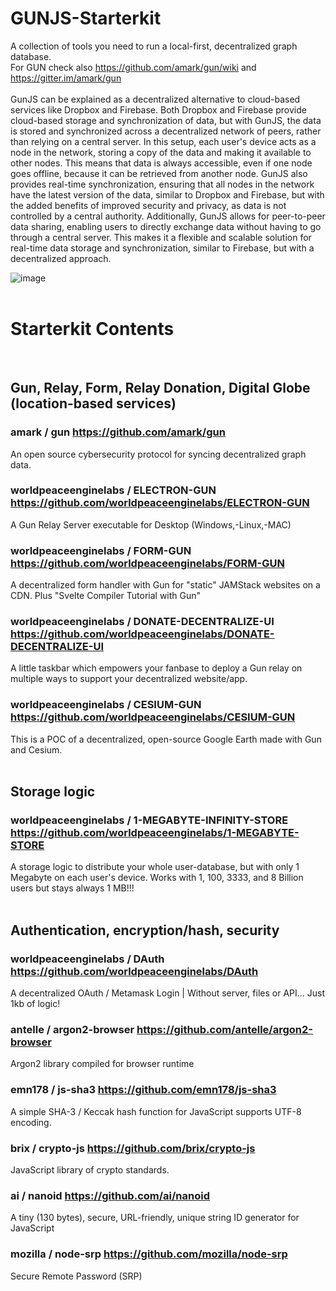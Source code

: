 # GUNJS-Starterkit
A collection of tools you need to run a local-first, decentralized graph database.<br>
For GUN check also https://github.com/amark/gun/wiki and https://gitter.im/amark/gun<br>
<br>
GunJS can be explained as a decentralized alternative to cloud-based services like Dropbox and Firebase. Both Dropbox and Firebase provide cloud-based storage and synchronization of data, but with GunJS, the data is stored and synchronized across a decentralized network of peers, rather than relying on a central server. In this setup, each user's device acts as a node in the network, storing a copy of the data and making it available to other nodes. This means that data is always accessible, even if one node goes offline, because it can be retrieved from another node. GunJS also provides real-time synchronization, ensuring that all nodes in the network have the latest version of the data, similar to Dropbox and Firebase, but with the added benefits of improved security and privacy, as data is not controlled by a central authority. Additionally, GunJS allows for peer-to-peer data sharing, enabling users to directly exchange data without having to go through a central server. This makes it a flexible and scalable solution for real-time data storage and synchronization, similar to Firebase, but with a decentralized approach.

![image](https://user-images.githubusercontent.com/67427045/214804241-d1b2b365-fa5d-4b35-9a31-e3301acf466f.png)
<br><br>

# Starterkit Contents
<br>

## Gun, Relay, Form, Relay Donation, Digital Globe (location-based services)
### amark / gun https://github.com/amark/gun
An open source cybersecurity protocol for syncing decentralized graph data.

### worldpeaceenginelabs / ELECTRON-GUN https://github.com/worldpeaceenginelabs/ELECTRON-GUN
A Gun Relay Server executable for Desktop (Windows,-Linux,-MAC)

### worldpeaceenginelabs / FORM-GUN https://github.com/worldpeaceenginelabs/FORM-GUN
A decentralized form handler with Gun for "static" JAMStack websites on a CDN. Plus "Svelte Compiler Tutorial with Gun"

### worldpeaceenginelabs / DONATE-DECENTRALIZE-UI https://github.com/worldpeaceenginelabs/DONATE-DECENTRALIZE-UI
A little taskbar which empowers your fanbase to deploy a Gun relay on multiple ways to support your decentralized website/app.
 
### worldpeaceenginelabs / CESIUM-GUN https://github.com/worldpeaceenginelabs/CESIUM-GUN
This is a POC of a decentralized, open-source Google Earth made with Gun and Cesium.<br>
<br>

## Storage logic

### worldpeaceenginelabs / 1-MEGABYTE-INFINITY-STORE https://github.com/worldpeaceenginelabs/1-MEGABYTE-STORE
A storage logic to distribute your whole user-database, but with only 1 Megabyte on each user's device. Works with 1, 100, 3333, and 8 Billion users but stays always 1 MB!!!<br>
<br>

## Authentication, encryption/hash, security

### worldpeaceenginelabs / DAuth https://github.com/worldpeaceenginelabs/DAuth
A decentralized OAuth / Metamask Login | Without server, files or API... Just 1kb of logic!

### antelle / argon2-browser https://github.com/antelle/argon2-browser
Argon2 library compiled for browser runtime

### emn178 / js-sha3 https://github.com/emn178/js-sha3
A simple SHA-3 / Keccak hash function for JavaScript supports UTF-8 encoding.

### brix / crypto-js https://github.com/brix/crypto-js
JavaScript library of crypto standards.

### ai / nanoid https://github.com/ai/nanoid
A tiny (130 bytes), secure, URL-friendly, unique string ID generator for JavaScript
 
### mozilla / node-srp https://github.com/mozilla/node-srp
Secure Remote Password (SRP)
